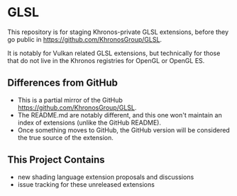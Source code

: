 # GLSL

This repository is for staging Khronos-private GLSL extensions,
before they go public in https://github.com/KhronosGroup/GLSL.

It is notably for Vulkan related GLSL extensions,
but technically for those that do not live in the Khronos registries for OpenGL or OpenGL ES.

## Differences from GitHub

- This is a partial mirror of the GitHub https://github.com/KhronosGroup/GLSL.
- The README.md are notably different, and this one won't maintain an index of extensions (unlike the GitHub README).
- Once something moves to GitHub, the GitHub version will be considered the true source of the extension.

## This Project Contains

- new shading language extension proposals and discussions
- issue tracking for these unreleased extensions
